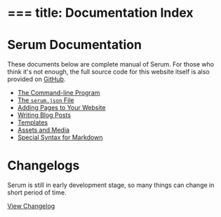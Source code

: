 ===
title: Documentation Index
===

# Serum Documentation

These documents below are complete manual of Serum. For those who think it's
not enough, the full source code for this website itself is also provided on
[GitHub](https://github.com/Dalgona/serum-site/).

* [The Command-line Program](%pages:docs/cmdline)
* [The `serum.json` File](%pages:docs/serum-json)
* [Adding Pages to Your Website](%pages:docs/pages)
* [Writing Blog Posts](%pages:docs/posts)
* [Templates](%pages:docs/templates)
* [Assets and Media](%pages:docs/assets-media)
* [Special Syntax for Markdown](%pages:docs/md-specials)

# Changelogs

Serum is still in early development stage, so many things can change in short
period of time.

[View Changelog](%pages:docs/changelog)
